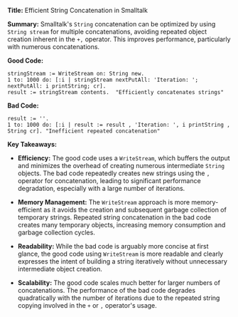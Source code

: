 **Title:** Efficient String Concatenation in Smalltalk

**Summary:**  Smalltalk's `String` concatenation can be optimized by using `String stream` for multiple concatenations, avoiding repeated object creation inherent in the `+,` operator. This improves performance, particularly with numerous concatenations.


**Good Code:**

```smalltalk
stringStream := WriteStream on: String new.
1 to: 1000 do: [:i | stringStream nextPutAll: 'Iteration: '; nextPutAll: i printString; cr].
result := stringStream contents.  "Efficiently concatenates strings"
```

**Bad Code:**

```smalltalk
result := ''.
1 to: 1000 do: [:i | result := result , 'Iteration: ', i printString , String cr]. "Inefficient repeated concatenation" 
```


**Key Takeaways:**

* **Efficiency:** The good code uses a `WriteStream`, which buffers the output and minimizes the overhead of creating numerous intermediate `String` objects. The bad code repeatedly creates new strings using the `,` operator for concatenation, leading to significant performance degradation, especially with a large number of iterations.

* **Memory Management:**  The `WriteStream` approach is more memory-efficient as it avoids the creation and subsequent garbage collection of temporary strings. Repeated string concatenation in the bad code creates many temporary objects, increasing memory consumption and garbage collection cycles.

* **Readability:** While the bad code is arguably more concise at first glance,  the good code using `WriteStream` is more readable and clearly expresses the intent of building a string iteratively without unnecessary intermediate object creation.


* **Scalability:** The good code scales much better for larger numbers of concatenations. The performance of the bad code degrades quadratically with the number of iterations due to the repeated string copying involved in the `+` or `,` operator's usage.
